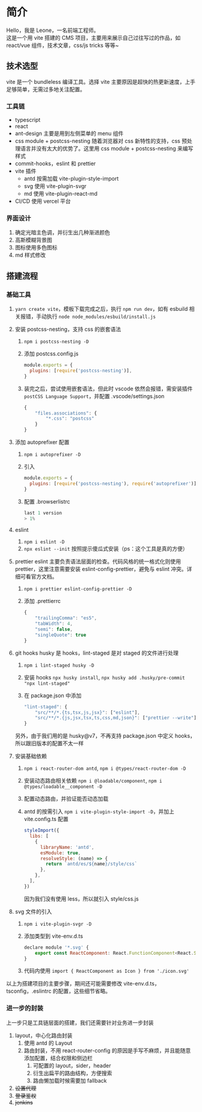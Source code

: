 # 简介

Hello，我是 Leone，一名前端工程师。  
这是一个用 vite 搭建的 CMS 项目，主要用来展示自己过往写过的作品，如 react/vue 组件，技术文章，css/js tricks 等等~

## 技术选型

vite 是一个 bundleless 编译工具。选择 vite 主要原因是超快的热更新速度，上手足够简单，无需过多地关注配置。

### 工具链

- typescript
- react
- ant-design
  主要是用到左侧菜单的 menu 组件
- css module + postcss-nesting
  随着浏览器对 css 新特性的支持，css 预处理语言并没有太大的优势了。这里用 css module + postcss-nesting 来编写样式
- commit-hooks，eslint 和 prettier
- vite 插件
  - antd 按需加载 vite-plugin-style-import
  - svg 使用 vite-plugin-svgr
  - md 使用 vite-plugin-react-md
- CI/CD 使用 vercel 平台

### 界面设计

1. 确定光暗主色调，并衍生出几种渐进颜色
2. 高斯模糊背景图
3. 图标使用多色图标
4. md 样式修改

## 搭建流程

### 基础工具

1. `yarn create vite`，模板下载完成之后，执行 `npm run dev`，如有 esbuild 相关报错，手动执行 `node node_modules/esbuild/install.js`
2. 安装 postcss-nesting，支持 css 的嵌套语法

   1. `npm i postcss-nesting -D`
   2. 添加 postcss.config.js

      ```js
      module.exports = {
        plugins: [require('postcss-nesting')],
      }
      ```

   3. 装完之后，尝试使用嵌套语法，但此时 vscode 依然会报错，需安装插件 `postCSS Language Support`，并配置 .vscode/settings.json

      ```js
      {
          "files.associations": {
              "*.css": "postcss"
          }
      }
      ```

3. 添加 autoprefixer 配置

   1. `npm i autoprefixer -D`
   2. 引入

      ```js
      module.exports = {
        plugins: [require('postcss-nesting'), require('autoprefixer')],
      }
      ```

   3. 配置 .browserlistrc

      ```js
      last 1 version
      > 1%
      ```

4. eslint
   1. `npm i eslint -D`
   2. `npx eslint --init` 按照提示傻瓜式安装（ps：这个工具是真的方便）
5. prettier
   eslint 主要负责语法层面的检查。代码风格的统一格式化则使用 prettier，这里注意需要安装 eslint-config-prettier，避免与 eslint 冲突。详细可看官方文档。

   1. `npm i prettier eslint-config-prettier -D`
   2. 添加 .prettierrc

      ```js
      {
          "trailingComma": "es5",
          "tabWidth": 4,
          "semi": false,
          "singleQuote": true
      }
      ```

6. git hooks
   husky 是 hooks，lint-staged 是对 staged 的文件进行处理

   1. `npm i lint-staged husky -D`
   2. 安装 hooks `npx husky install`, `npx husky add .husky/pre-commit "npx lint-staged"`
   3. 在 package.json 中添加

      ```js
      "lint-staged": {
          "src/**/*.{ts,tsx,js,jsx}": ["eslint"],
          "src/**/*.{js,jsx,tsx,ts,css,md,json}": ["prettier --write"]
      }
      ```

   另外，由于我们用的是 husky@v7，不再支持 package.json 中定义 hooks，所以跟旧版本的配置不太一样

7. 安装基础依赖

   1. `npm i react-router-dom antd`, `npm i @types/react-router-dom -D`
   2. 安装动态路由相关依赖 `npm i @loadable/component`, `npm i @types/loadable__component -D`
   3. 配置动态路由，并验证能否动态加载
   4. antd 的按需引入 `npm i vite-plugin-style-import -D`，并加上 vite.config.ts 配置

      ```js
      styleImport({
        libs: [
          {
            libraryName: 'antd',
            esModule: true,
            resolveStyle: (name) => {
              return `antd/es/${name}/style/css`
            },
          },
        ],
      })
      ```

      因为我们没有使用 less，所以就引入 style/css.js

8. svg 文件的引入

   1. `npm i vite-plugin-svgr -D`
   2. 添加类型到 vite-env.d.ts

      ```js
      declare module '*.svg' {
          export const ReactComponent: React.FunctionComponent<React.SVGAttributes<SVGElement>>
      }
      ```

   3. 代码内使用 `import { ReactComponent as Icon } from './icon.svg'`

以上为搭建项目的主要步骤，期间还可能需要修改 vite-env.d.ts，tsconfig，.eslintrc 的配置，这些细节省略。

### 进一步的封装

上一步只是工具链层面的搭建，我们还需要针对业务进一步封装

1. layout，中心化路由封装
   1. 使用 antd 的 Layout
   2. 路由封装，不用 react-router-config 的原因是手写不麻烦，并且能随意添加配置，结合权限和侧边栏
      1. 可配置的 layout，sider，header
      2. 衍生出扁平的路由结构，方便搜索
      3. 路由懒加载时候需要加 fallback
2. ~~设置代理~~
3. ~~登录鉴权~~
4. ~~jenkins~~
